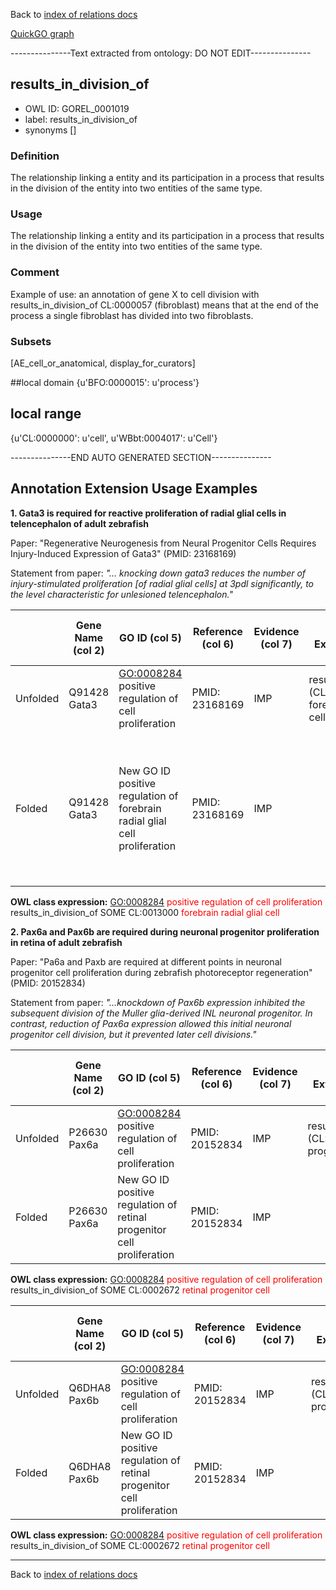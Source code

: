 Back to [index of relations docs](https://github.com/geneontology/annotation_extensions/tree/master/doc)

[QuickGO graph](http://www.ebi.ac.uk/QuickGO/AnnotationExtensionRelations.html)

---------------Text extracted from ontology: DO NOT EDIT---------------

## results_in_division_of
* OWL ID: GOREL_0001019
* label: results_in_division_of
* synonyms
[]

### Definition
The relationship linking a entity and its participation in a process that results in the division of the entity into two entities of the same type.

### Usage
The relationship linking a entity and its participation in a process that results in the division of the entity into two entities of the same type.

### Comment
Example of use: an annotation of gene X to cell division with results_in_division_of CL:0000057 (fibroblast) means that at the end of the process a single fibroblast has divided into two fibroblasts.

### Subsets
[AE_cell_or_anatomical, display_for_curators]

##local domain
{u'BFO:0000015': u'process'}

## local range
{u'CL:0000000': u'cell', u'WBbt:0004017': u'Cell'}

---------------END AUTO GENERATED SECTION---------------



Annotation Extension Usage Examples
-----------------------------------

**1. Gata3 is required for reactive proliferation of radial glial cells in telencephalon of adult zebrafish**

Paper: "Regenerative Neurogenesis from Neural Progenitor Cells Requires Injury-Induced Expression of Gata3" (PMID: 23168169)

Statement from paper: *"... knocking down gata3 reduces the number of injury-stimulated proliferation [of radial glial cells] at 3pdl significantly, to the level characteristic for unlesioned telencephalon."*

|          | Gene Name (col 2) | GO ID (col 5)                                                              | Reference (col 6) | Evidence (col 7) | Annotation Extension (col 16)                                      | Parent terms of new folded GO term                                                                                                          |
|----------|-------------------|----------------------------------------------------------------------------|-------------------|------------------|--------------------------------------------------------------------|---------------------------------------------------------------------------------------------------------------------------------------------|
| Unfolded | Q91428 Gata3      | <GO:0008284> positive regulation of cell proliferation                     | PMID: 23168169    | IMP              | results\_in\_division\_of (CL:0013000 forebrain radial glial cell) |
| Folded   | Q91428 Gata3      | New GO ID positive regulation of forebrain radial glial cell proliferation | PMID: 23168169    | IMP              |                                                                    | is\_a new GO: positive regulation of radial glial cell proliferation, is\_a child of <GO:0008284> positive regulation of cell proliferation |

**OWL class expression:** <GO:0008284> <span style="color:red">positive regulation of cell proliferation</span> results\_in\_division\_of SOME CL:0013000 <span style="color:red">forebrain radial glial cell</span>

**2. Pax6a and Pax6b are required during neuronal progenitor proliferation in retina of adult zebrafish**

Paper: "Pa6a and Paxb are required at different points in neuronal progenitor cell proliferation during zebrafish photoreceptor regeneration" (PMID: 20152834)

Statement from paper: *"...knockdown of Pax6b expression inhibited the subsequent division of the Muller glia-derived INL neuronal progenitor. In contrast, reduction of Pax6a expression allowed this initial neuronal progenitor cell division, but it prevented later cell divisions."*

|          | Gene Name (col 2) | GO ID (col 5)                                                          | Reference (col 6) | Evidence (col 7) | Annotation Extension (col 16)                                  | Parent terms of new folded GO term                           |
|----------|-------------------|------------------------------------------------------------------------|-------------------|------------------|----------------------------------------------------------------|--------------------------------------------------------------|
| Unfolded | P26630 Pax6a      | <GO:0008284> positive regulation of cell proliferation                 | PMID: 20152834    | IMP              | results\_in\_division\_of (CL:0002672 retinal progenitor cell) |
| Folded   | P26630 Pax6a      | New GO ID positive regulation of retinal progenitor cell proliferation | PMID: 20152834    | IMP              |                                                                | is\_a <GO:0008284> positive regulation of cell proliferation |

**OWL class expression:** <GO:0008284> <span style="color:red">positive regulation of cell proliferation</span> results\_in\_division\_of SOME CL:0002672 <span style="color:red">retinal progenitor cell</span>

|          | Gene Name (col 2) | GO ID (col 5)                                                          | Reference (col 6) | Evidence (col 7) | Annotation Extension (col 16)                                  | Parent terms of new folded GO term                           |
|----------|-------------------|------------------------------------------------------------------------|-------------------|------------------|----------------------------------------------------------------|--------------------------------------------------------------|
| Unfolded | Q6DHA8 Pax6b      | <GO:0008284> positive regulation of cell proliferation                 | PMID: 20152834    | IMP              | results\_in\_division\_of (CL:0002672 retinal progenitor cell) |
| Folded   | Q6DHA8 Pax6b      | New GO ID positive regulation of retinal progenitor cell proliferation | PMID: 20152834    | IMP              |                                                                | is\_a <GO:0008284> positive regulation of cell proliferation |

**OWL class expression:** <GO:0008284> <span style="color:red">positive regulation of cell proliferation</span> results\_in\_division\_of SOME CL:0002672 <span style="color:red">retinal progenitor cell</span>

------------------------------------------------------------------------

Back to [index of relations docs](https://github.com/geneontology/annotation_extensions/tree/master/doc)


